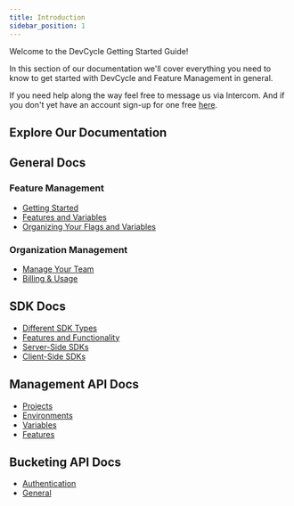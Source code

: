 ```yaml
---
title: Introduction
sidebar_position: 1
---
```


Welcome to the DevCycle Getting Started Guide!

In this section of our documentation we'll cover everything you need to know to get started with DevCycle and Feature Management in general.

If you need help along the way feel free to message us via Intercom. And if you don't yet have an account sign-up for one free [here](https://app.devcycle.com/).

## Explore Our Documentation

## General Docs

### Feature Management
 - [Getting Started](/docs/home/feature-management/getting-started/creating-an-account)
 - [Features and Variables](/docs/home/feature-management/features-and-variables/targeting-users)
 - [Organizing Your Flags and Variables](/docs/home/feature-management/organizing-your-flags-and-variables/feature-dashboard)



 ### Organization Management
 - [Manage Your Team](/docs/home/your-organization/manage-team/team-members)
 - [Billing & Usage](/docs/home/your-organization/billing-usage)

## SDK Docs
- [Different SDK Types](/docs/sdk/sdk-types)
- [Features and Functionality](/docs/sdk/features)
- [Server-Side SDKs](/docs/sdk/server-side-sdks/node)
- [Client-Side SDKs](/docs/sdk/client-side-sdks/javascript)


## Management API Docs
- [Projects](/management-api/#tag/Projects)
- [Environments](/management-api/#tag/Environments)
- [Variables](/management-api/#tag/Variables)
- [Features](/management-api/#tag/Features)


## Bucketing API Docs
- [Authentication](/bucketing-api/#section/Authentication)
- [General](/bucketing-api/#tag/devcycle)
